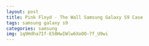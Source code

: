 ```yaml
---
layout: post
title: Pink Floyd - The Wall Samsung Galaxy S9 Case
tags: samsung galaxy s9
categories: samsung
img: 1q9Hdha7If-E50HwIWlw6Xo0O-7f_U9wi
---
```

